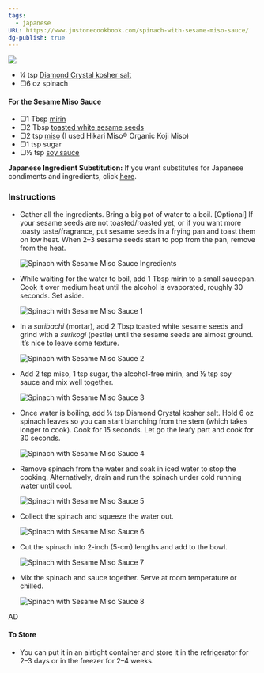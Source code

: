 ```yaml
---
tags:
  - japanese
URL: https://www.justonecookbook.com/spinach-with-sesame-miso-sauce/
dg-publish: true
---
```

[![](https://www.justonecookbook.com/wp-content/uploads/2019/05/Spinach-with-Sesame-Miso-Sauce-II.jpg)](https://www.justonecookbook.com/wp-content/uploads/2019/05/Spinach-with-Sesame-Miso-Sauce-II.jpg)
- ¼ tsp [Diamond Crystal kosher salt](https://www.justonecookbook.com/diamond-crystal-kosher-salt/)
- ▢6 oz spinach

#### For the Sesame Miso Sauce

- ▢1 Tbsp [mirin](https://www.justonecookbook.com/mirin/)
- ▢2 Tbsp [toasted white sesame seeds](https://www.justonecookbook.com/sesame-seed/)
- ▢2 tsp [miso](https://www.justonecookbook.com/miso/) (I used Hikari Miso® Organic Koji Miso)
- ▢1 tsp sugar
- ▢½ tsp [soy sauce](https://www.justonecookbook.com/soy-sauce/)

**Japanese Ingredient Substitution:** If you want substitutes for Japanese condiments and ingredients, click [here](https://www.justonecookbook.com/ingredient-substitution-for-japanese-cooking/).

### Instructions

- Gather all the ingredients. Bring a big pot of water to a boil. [Optional] If your sesame seeds are not toasted/roasted yet, or if you want more toasty taste/fragrance, put sesame seeds in a frying pan and toast them on low heat. When 2–3 sesame seeds start to pop from the pan, remove from the heat.
    
    ![Spinach with Sesame Miso Sauce Ingredients](https://www.justonecookbook.com/wp-content/uploads/2019/05/Spinach-with-Sesame-Miso-Sauce-Ingredients.jpg)
    
- While waiting for the water to boil, add 1 Tbsp mirin to a small saucepan. Cook it over medium heat until the alcohol is evaporated, roughly 30 seconds. Set aside.
    
    ![Spinach with Sesame Miso Sauce 1](https://www.justonecookbook.com/wp-content/uploads/2019/05/Spinach-with-Sesame-Miso-Sauce-1.jpg)
    
- In a _suribachi_ (mortar), add 2 Tbsp toasted white sesame seeds and grind with a _surikogi_ (pestle) until the sesame seeds are almost ground. It’s nice to leave some texture.
    
    ![Spinach with Sesame Miso Sauce 2](https://www.justonecookbook.com/wp-content/uploads/2019/05/Spinach-with-Sesame-Miso-Sauce-2.jpg)
    
- Add 2 tsp miso, 1 tsp sugar, the alcohol-free mirin, and ½ tsp soy sauce and mix well together.
    
    ![Spinach with Sesame Miso Sauce 3](https://www.justonecookbook.com/wp-content/uploads/2019/05/Spinach-with-Sesame-Miso-Sauce-3.jpg)
    
- Once water is boiling, add ¼ tsp Diamond Crystal kosher salt. Hold 6 oz spinach leaves so you can start blanching from the stem (which takes longer to cook). Cook for 15 seconds. Let go the leafy part and cook for 30 seconds.
    
    ![Spinach with Sesame Miso Sauce 4](https://www.justonecookbook.com/wp-content/uploads/2019/05/Spinach-with-Sesame-Miso-Sauce-4.jpg)
    
- Remove spinach from the water and soak in iced water to stop the cooking. Alternatively, drain and run the spinach under cold running water until cool.
    
    ![Spinach with Sesame Miso Sauce 5](https://www.justonecookbook.com/wp-content/uploads/2019/05/Spinach-with-Sesame-Miso-Sauce-5.jpg)
    
- Collect the spinach and squeeze the water out.
    
    ![Spinach with Sesame Miso Sauce 6](https://www.justonecookbook.com/wp-content/uploads/2019/05/Spinach-with-Sesame-Miso-Sauce-6.jpg)
    
- Cut the spinach into 2-inch (5-cm) lengths and add to the bowl.
    
    ![Spinach with Sesame Miso Sauce 7](https://www.justonecookbook.com/wp-content/uploads/2019/05/Spinach-with-Sesame-Miso-Sauce-7.jpg)
    
- Mix the spinach and sauce together. Serve at room temperature or chilled.
    
    ![Spinach with Sesame Miso Sauce 8](https://www.justonecookbook.com/wp-content/uploads/2019/05/Spinach-with-Sesame-Miso-Sauce-8.jpg)
    

AD

#### To Store

- You can put it in an airtight container and store it in the refrigerator for 2–3 days or in the freezer for 2–4 weeks.